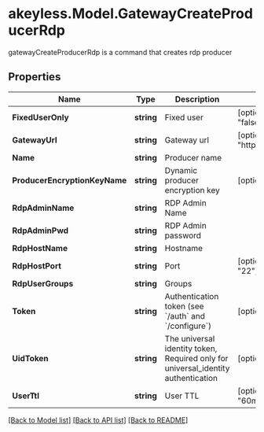 # akeyless.Model.GatewayCreateProducerRdp
gatewayCreateProducerRdp is a command that creates rdp producer
## Properties

Name | Type | Description | Notes
------------ | ------------- | ------------- | -------------
**FixedUserOnly** | **string** | Fixed user | [optional] [default to "false"]
**GatewayUrl** | **string** | Gateway url | [optional] [default to "http://localhost:8000"]
**Name** | **string** | Producer name | 
**ProducerEncryptionKeyName** | **string** | Dynamic producer encryption key | [optional] 
**RdpAdminName** | **string** | RDP Admin Name | 
**RdpAdminPwd** | **string** | RDP Admin password | 
**RdpHostName** | **string** | Hostname | 
**RdpHostPort** | **string** | Port | [optional] [default to "22"]
**RdpUserGroups** | **string** | Groups | 
**Token** | **string** | Authentication token (see &#x60;/auth&#x60; and &#x60;/configure&#x60;) | [optional] 
**UidToken** | **string** | The universal identity token, Required only for universal_identity authentication | [optional] 
**UserTtl** | **string** | User TTL | [optional] [default to "60m"]

[[Back to Model list]](../README.md#documentation-for-models) [[Back to API list]](../README.md#documentation-for-api-endpoints) [[Back to README]](../README.md)

